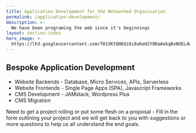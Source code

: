 ```yaml
---
title: Application Development for the Networked Organisation
permalink: /application-development/
description: >-
  We have been programing the web since it's beginnings 
layout: section-index
hero_image: >-
  https://lh3.googleusercontent.com/f81XKtQN6Qi6i8u6eH2Y8RaAebqBxNOELdwRmq1B7LWbT4SNnGPUXtKJDP-Ktrk7ORoUCon6zpIMThfYLz0=w1200-h500-c-rj-e30#.jpg
---
```


## Bespoke Application Development

* Website Backends - Database, Micro Services, APIs,  Serverless
* Website Frontends - Single Page Apps (SPA), Javascript Frameworks
* CMS Development - JAMstack, Wordpress Plus
* CMS Migration

Need to get a project rolling or put some flesh on a proposal - Fill in the form outlining your project and we will get back to you with suggestions or more questions to help us all understand the end goals.